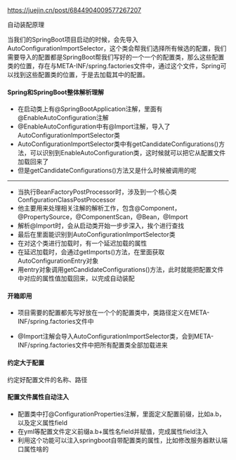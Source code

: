 https://juejin.cn/post/6844904009577267207

自动装配原理

当我们的SpringBoot项目启动的时候，会先导入AutoConfigurationImportSelector，这个类会帮我们选择所有候选的配置，我们需要导入的配置都是SpringBoot帮我们写好的一个一个的配置类，那么这些配置类的位置，存在与META-INF/spring.factories文件中，通过这个文件，Spring可以找到这些配置类的位置，于是去加载其中的配置。



#### Spring和SpringBoot整体解析理解

- 在启动类上有@SpringBootApplication注解，里面有@EnableAutoConfiguration注解
- @EnableAutoConfiguration中有@Import注解，导入了AutoConfigurationImportSelector类
- AutoConfigurationImportSelector类中有getCandidateConfigurations()方法，可以识别到EnableAutoConfiguration类，这时候就可以把它从配置文件加载回来了
- 但是getCandidateConfigurations()方法又是什么时候被调用的呢

---

- 当执行BeanFactoryPostProcessor时，涉及到一个核心类ConfigurationClassPostProcessor
- 他主要用来处理相关注解的解析工作，包含@Component，@PropertySource，@ComponentScan，@Bean，@Import
- 解析@Import时，会从启动类开始一步步深入，挨个进行查找
- 最后在里面能识别到AutoConfigurationImportSelector类
- 在对这个类进行加载时，有一个延迟加载的属性
- 在延迟加载时，会通过getImports()方法，在里面获取AutoConfigurationEntry对象
- 用entry对象调用getCandidateConfigurations()方法，此时就能把配置文件中对应的属性值加载回来，以完成自动装配





####  开箱即用

- 项目需要的配置都先写好放在一个个的配置类中，类路径定义在META-INF/spring.factories文件中

- @Import注解会导入AutoConfigurationImportSelector类，会到META-INF/spring.factories文件中把所有配置类全部加载进来



#### 约定大于配置

约定好配置文件的名称、路径



#### 配置文件属性自动注入

- 配置类中打@ConfigurationProperties注解，里面定义配置前缀，比如a.b，以及定义属性field
- 在yml等配置文件定义前缀a.b+属性名field并赋值，完成属性field注入
- 利用这个功能可以注入springboot自带配置类的属性，比如修改服务器默认端口属性啥的